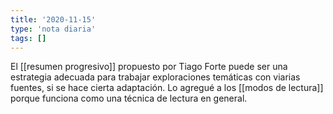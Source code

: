 ```yaml
---
title: '2020-11-15'
type: 'nota diaria'
tags: []
---
```


El [[resumen progresivo]] propuesto por Tiago Forte puede ser una estrategia adecuada para trabajar exploraciones temáticas con viarias fuentes, si se hace cierta adaptación. Lo agregué a los [[modos de lectura]] porque funciona como una técnica de lectura en general.

